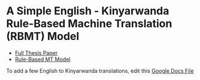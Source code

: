 # A Simple English - Kinyarwanda Rule-Based Machine Translation (RBMT) Model
* [Full Thesis Paper](https://github.com/pniyongabo/SeniorThesisPaper/blob/master/Senior_Thesis___Final___April_13_2017.pdf)
* [Rule-Based MT Model](https://github.com/pniyongabo/kinyarwandaRBMT)


To add a few English to Kinyarwanda translations, edit this [Google Docs File](https://docs.google.com/spreadsheets/d/1Nq56y3XuhUyZNwa1xHmciatXFUVXxSKalWYiEMlRHIg/edit)
